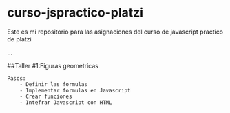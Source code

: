 # curso-jspractico-platzi
Este es mi repositorio para las asignaciones del curso de javascript practico de platzi

...

##Taller #1:Figuras geometricas

    Pasos:
        - Definir las formulas
        - Implementar formulas en Javascript
        - Crear funciones
        - Intefrar Javascript con HTML
